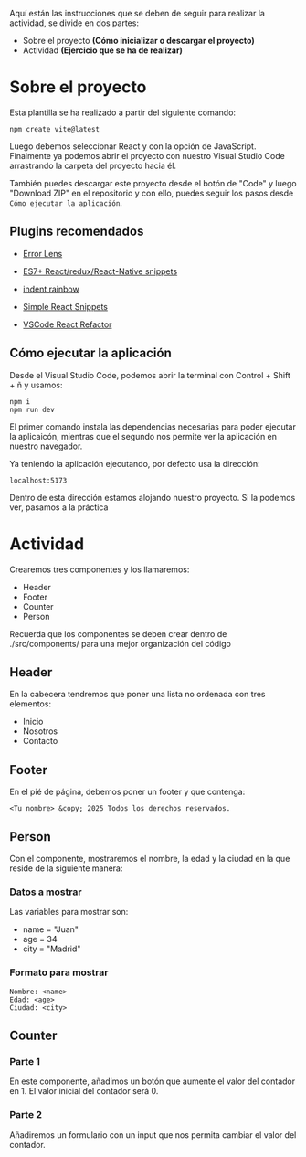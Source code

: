 Aquí están las instrucciones que se deben de seguir para realizar la actividad, se divide en dos partes:
- Sobre el proyecto **(Cómo inicializar o descargar el proyecto)**
- Actividad **(Ejercicio que se ha de realizar)**

# Sobre el proyecto

Esta plantilla se ha realizado a partir del siguiente comando:

```
npm create vite@latest
```

Luego debemos seleccionar React y con la opción de JavaScript. Finalmente ya podemos abrir el proyecto con nuestro Visual Studio Code arrastrando la carpeta del proyecto hacia él.

También puedes descargar este proyecto desde el botón de "Code" y luego "Download ZIP" en el repositorio y con ello, puedes seguir los pasos desde  `Cómo ejecutar la aplicación`.

## Plugins recomendados
- [Error Lens](https://marketplace.visualstudio.com/items?itemName=usernamehw.errorlens)

- [ES7+ React/redux/React-Native snippets](https://marketplace.visualstudio.com/items?itemName=dsznajder.es7-react-js-snippets)

- [indent rainbow](https://marketplace.visualstudio.com/items?itemName=oderwat.indent-rainbow)

- [Simple React Snippets](https://marketplace.visualstudio.com/items?itemName=burkeholland.simple-react-snippets)

- [VSCode React Refactor](https://marketplace.visualstudio.com/items?itemName=planbcoding.vscode-react-refactor)

## Cómo ejecutar la aplicación

Desde el Visual Studio Code, podemos abrir la terminal con Control + Shift + ñ y usamos:

```
npm i
npm run dev
```

El primer comando instala las dependencias necesarias para poder ejecutar la aplicaicón, mientras que el segundo nos permite ver la aplicación en nuestro navegador.

Ya teniendo la aplicación ejecutando, por defecto usa la dirección:
```
localhost:5173
```
Dentro de esta dirección estamos alojando nuestro proyecto. Si la podemos ver, pasamos a la práctica

# Actividad
Crearemos tres componentes y los llamaremos:
- Header
- Footer
- Counter
- Person

Recuerda que los componentes se deben crear dentro de ./src/components/ para una mejor organización del código

## Header
En la cabecera tendremos que poner una lista no ordenada con tres elementos:
- Inicio
- Nosotros
- Contacto

## Footer
En el pié de página, debemos poner un footer y que contenga:

```
<Tu nombre> &copy; 2025 Todos los derechos reservados.
```

## Person

Con el componente, mostraremos el nombre, la edad y la ciudad en la que reside de la siguiente manera:

### Datos a mostrar
Las variables para mostrar son:
- name = "Juan"
- age = 34
- city = "Madrid"

### Formato para mostrar
```
Nombre: <name>
Edad: <age>
Ciudad: <city>
```

## Counter
### Parte 1
En este componente, añadimos un botón que aumente el valor del contador en 1.
El valor inicial del contador será 0.

### Parte 2
Añadiremos un formulario con un input que nos permita cambiar el valor del contador.